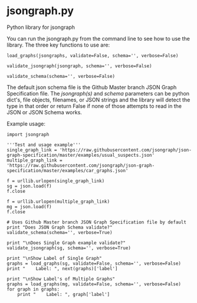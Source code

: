 jsongraph.py
============

Python library for jsongraph

You can run the jsongraph.py from the command line to see how to use the library.  The three key functions to use are:

    load_graphs(jsongraphs, validate=False, schema='', verbose=False)

    validate_jsongraph(jsongraph, schema='', verbose=False)

    validate_schema(schema='', verbose=False)

The default json schema file is the Github Master branch JSON Graph Specification file.  The *jsongraph(s)* and *schema* parameters can be python dict's, file objects, filenames, or JSON strings and the library will detect the type in that order or return False if none of those attempts to read in the JSON or JSON Schema works.


Example usage:

    import jsongraph

    '''Test and usage example'''
    single_graph_link = 'https://raw.githubusercontent.com/jsongraph/json-graph-specification/master/examples/usual_suspects.json'
    multiple_graph_link = 'https://raw.githubusercontent.com/jsongraph/json-graph-specification/master/examples/car_graphs.json'

    f = urllib.urlopen(single_graph_link)
    sg = json.load(f)
    f.close

    f = urllib.urlopen(multiple_graph_link)
    mg = json.load(f)
    f.close

    # Uses Github Master branch JSON Graph Specification file by default
    print "Does JSON Graph Schema validate?"
    validate_schema(schema='', verbose=True)

    print "\nDoes Single Graph example validate?"
    validate_jsongraph(sg, schema='', verbose=True)

    print "\nShow Label of Single Graph"
    graphs = load_graphs(sg, validate=False, schema='', verbose=False)
    print "    Label: ", next(graphs)['label']

    print "\nShow Label's of Multiple Graphs"
    graphs = load_graphs(mg, validate=False, schema='', verbose=False)
    for graph in graphs:
        print "    Label: ", graph['label']
